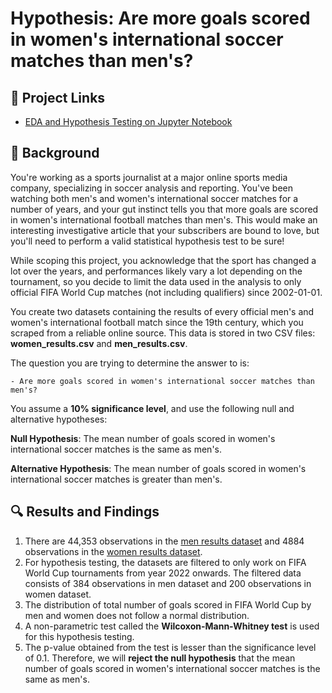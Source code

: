 # Hypothesis: Are more goals scored in women's international soccer matches than men's?

## 🔗 Project Links
- [EDA and Hypothesis Testing on Jupyter Notebook](Hypothesis_Testing_with_Soccer_Matches.ipynb)

## 📖 Background
You're working as a sports journalist at a major online sports media company, specializing in soccer analysis and reporting. You've been watching both men's and women's international soccer matches for a number of years, and your gut instinct tells you that more goals are scored in women's international football matches than men's. This would make an interesting investigative article that your subscribers are bound to love, but you'll need to perform a valid statistical hypothesis test to be sure!

While scoping this project, you acknowledge that the sport has changed a lot over the years, and performances likely vary a lot depending on the tournament, so you decide to limit the data used in the analysis to only official FIFA World Cup matches (not including qualifiers) since 2002-01-01.

You create two datasets containing the results of every official men's and women's international football match since the 19th century, which you scraped from a reliable online source. This data is stored in two CSV files: __women_results.csv__ and __men_results.csv__.

The question you are trying to determine the answer to is:

    - Are more goals scored in women's international soccer matches than men's?

You assume a __10% significance level__, and use the following null and alternative hypotheses:

__Null Hypothesis__: The mean number of goals scored in women's international soccer matches is the same as men's.

__Alternative Hypothesis__: The mean number of goals scored in women's international soccer matches is greater than men's.

## 🔍 Results and Findings
1. There are 44,353 observations in the [men results dataset](men_results.csv) and 4884 observations in the [women results dataset](women_results.csv).
2. For hypothesis testing, the datasets are filtered to only work on FIFA World Cup tournaments from year 2022 onwards. The filtered data consists of 384 observations in men dataset and 200 observations in women dataset.
3. The distribution of total number of goals scored in FIFA World Cup by men and women does not follow a normal distribution.
4. A non-parametric test called the __Wilcoxon-Mann-Whitney test__ is used for this hypothesis testing.
5. The p-value obtained from the test is lesser than the significance level of 0.1. Therefore, we will __reject the null hypothesis__ that the mean number of goals scored in women's international soccer matches is the same as men's.  


